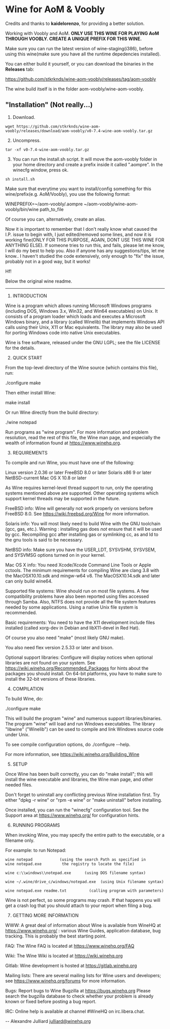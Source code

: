 # Wine for AoM & Voobly

Credits and thanks to **kaidelorenzo**, for providing a better solution.

Working with Voobly and AoM. **ONLY USE THIS WINE FOR PLAYING AoM THROUGH VOOBLY. CREATE A UNIQUE PREFIX FOR THIS WINE.**

Make sure you can run the latest version of wine-staging(i386), before using this wine(make sure you have all the runtime depedencies installed).

You can either build it yourself, or you can download the binaries in the **Releases** tab:

https://github.com/stkrknds/wine-aom-voobly/releases/tag/aom-voobly

The wine build itself is in the folder aom-voobly/wine-aom-voobly.

## "Installation" (Not really...)

1) Download.
```
wget https://github.com/stkrknds/wine-aom-voobly/releases/download/aom-voobly/v0-7.4-wine-aom-voobly.tar.gz
```

2) Uncompress.
```
tar -xf v0-7.4-wine-aom-voobly.tar.gz
```
3) You can run the install.sh script. It will move the aom-voobly folder in your home directory and create a prefix inside it called ".aompre". In the winecfg window, press ok.
```
sh install.sh
```
Make sure that everytime you want to install/config something for this wine/prefix(e.g. AoM/Voobly), you use the following format:

WINEPREFIX=~/aom-voobly/.aompre ~/aom-voobly/wine-aom-voobly/bin/wine path_to_file

Of course you can, alternatively, create an alias.

Now it is important to remember that I don't really know what caused the I.P. issue to begin with, I just edited/removed some lines, and now it is
working fine(ONLY FOR THIS PURPOSE, AGAIN, DONT USE THIS WINE FOR ANYTHING ELSE). If someone tries to run this, and fails, please let me know, I will do my best to help you.
Also if anyone has any suggestions/tips, let me know.. I haven't studied the code extensively, only enough to "fix" the issue, probably not in a good way, but it works!

Hf!

Below the original wine readme.

--------------------------------------------------------------------------------------
1. INTRODUCTION

Wine is a program which allows running Microsoft Windows programs
(including DOS, Windows 3.x, Win32, and Win64 executables) on Unix.
It consists of a program loader which loads and executes a Microsoft
Windows binary, and a library (called Winelib) that implements Windows
API calls using their Unix, X11 or Mac equivalents.  The library may also
be used for porting Windows code into native Unix executables.

Wine is free software, released under the GNU LGPL; see the file
LICENSE for the details.


2. QUICK START

From the top-level directory of the Wine source (which contains this file),
run:

./configure
make

Then either install Wine:

make install

Or run Wine directly from the build directory:

./wine notepad

Run programs as "wine program".  For more information and problem
resolution, read the rest of this file, the Wine man page, and
especially the wealth of information found at https://www.winehq.org.


3. REQUIREMENTS

To compile and run Wine, you must have one of the following:

  Linux version 2.0.36 or later
  FreeBSD 8.0 or later
  Solaris x86 9 or later
  NetBSD-current
  Mac OS X 10.8 or later

As Wine requires kernel-level thread support to run, only the operating
systems mentioned above are supported.  Other operating systems which
support kernel threads may be supported in the future.

FreeBSD info:
  Wine will generally not work properly on versions before FreeBSD 8.0.
  See https://wiki.freebsd.org/Wine for more information.

Solaris info:
  You will most likely need to build Wine with the GNU toolchain
  (gcc, gas, etc.). Warning : installing gas does *not* ensure that it
  will be used by gcc. Recompiling gcc after installing gas or
  symlinking cc, as and ld to the gnu tools is said to be necessary.

NetBSD info:
  Make sure you have the USER_LDT, SYSVSHM, SYSVSEM, and SYSVMSG options
  turned on in your kernel.

Mac OS X info:
  You need Xcode/Xcode Command Line Tools or Apple cctools.  The
  minimum requirements for compiling Wine are clang 3.8 with the
  MacOSX10.10.sdk and mingw-w64 v8.  The MacOSX10.14.sdk and later can
  only build wine64.


Supported file systems:
  Wine should run on most file systems. A few compatibility problems
  have also been reported using files accessed through Samba. Also,
  NTFS does not provide all the file system features needed by some
  applications.  Using a native Unix file system is recommended.

Basic requirements:
  You need to have the X11 development include files installed
  (called xorg-dev in Debian and libX11-devel in Red Hat).

  Of course you also need "make" (most likely GNU make).

  You also need flex version 2.5.33 or later and bison.

Optional support libraries:
  Configure will display notices when optional libraries are not found
  on your system. See https://wiki.winehq.org/Recommended_Packages for
  hints about the packages you should install. On 64-bit platforms,
  you have to make sure to install the 32-bit versions of these
  libraries.


4. COMPILATION

To build Wine, do:

./configure
make

This will build the program "wine" and numerous support libraries/binaries.
The program "wine" will load and run Windows executables.
The library "libwine" ("Winelib") can be used to compile and link
Windows source code under Unix.

To see compile configuration options, do ./configure --help.

For more information, see https://wiki.winehq.org/Building_Wine


5. SETUP

Once Wine has been built correctly, you can do "make install"; this
will install the wine executable and libraries, the Wine man page, and
other needed files.

Don't forget to uninstall any conflicting previous Wine installation
first.  Try either "dpkg -r wine" or "rpm -e wine" or "make uninstall"
before installing.

Once installed, you can run the "winecfg" configuration tool. See the
Support area at https://www.winehq.org/ for configuration hints.


6. RUNNING PROGRAMS

When invoking Wine, you may specify the entire path to the executable,
or a filename only.

For example: to run Notepad:

    wine notepad            (using the search Path as specified in
    wine notepad.exe         the registry to locate the file)

    wine c:\\windows\\notepad.exe      (using DOS filename syntax)

    wine ~/.wine/drive_c/windows/notepad.exe  (using Unix filename syntax)

    wine notepad.exe readme.txt          (calling program with parameters)

Wine is not perfect, so some programs may crash. If that happens you
will get a crash log that you should attach to your report when filing
a bug.


7. GETTING MORE INFORMATION

WWW:	A great deal of information about Wine is available from WineHQ at
	https://www.winehq.org/ : various Wine Guides, application database,
	bug tracking. This is probably the best starting point.

FAQ:	The Wine FAQ is located at https://www.winehq.org/FAQ

Wiki:	The Wine Wiki is located at https://wiki.winehq.org

Gitlab: Wine development is hosted at https://gitlab.winehq.org

Mailing lists:
	There are several mailing lists for Wine users and developers;
	see https://www.winehq.org/forums for more information.

Bugs:	Report bugs to Wine Bugzilla at https://bugs.winehq.org
	Please search the bugzilla database to check whether your
	problem is already known or fixed before posting a bug report.

IRC:	Online help is available at channel #WineHQ on irc.libera.chat.

--
Alexandre Julliard
julliard@winehq.org
